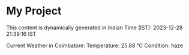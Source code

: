 # My Project

This content is dynamically generated in Indian Time (IST): 2023-12-28 21:39:16 IST


Current Weather in Coimbatore:
Temperature: 25.88 °C
Condition: haze
